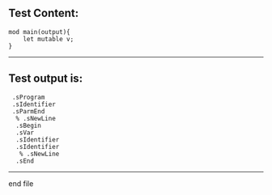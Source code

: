 
Test Content: 
-------------------------
```
mod main(output){
    let mutable v;
}
```
------------------------
Test output is: 
-------------------------
```
 .sProgram
 .sIdentifier
 .sParmEnd
  % .sNewLine
  .sBegin
  .sVar
  .sIdentifier
  .sIdentifier
   % .sNewLine
  .sEnd

```
------------------------

end file
